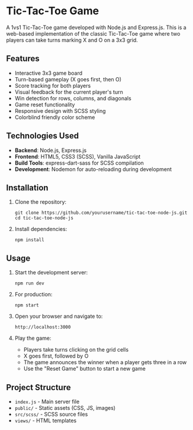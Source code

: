 # Tic-Tac-Toe Game

A 1vs1 Tic-Tac-Toe game developed with Node.js and Express.js. This is a web-based implementation of the classic Tic-Tac-Toe game where two players can take turns marking X and O on a 3x3 grid.

## Features

- Interactive 3x3 game board
- Turn-based gameplay (X goes first, then O)
- Score tracking for both players
- Visual feedback for the current player's turn
- Win detection for rows, columns, and diagonals
- Game reset functionality
- Responsive design with SCSS styling
- Colorblind friendly color scheme

## Technologies Used

- **Backend**: Node.js, Express.js
- **Frontend**: HTML5, CSS3 (SCSS), Vanilla JavaScript
- **Build Tools**: express-dart-sass for SCSS compilation
- **Development**: Nodemon for auto-reloading during development

## Installation

1. Clone the repository:
   ```
   git clone https://github.com/yourusername/tic-tac-toe-node-js.git
   cd tic-tac-toe-node-js
   ```

2. Install dependencies:
   ```
   npm install
   ```

## Usage

1. Start the development server:
   ```
   npm run dev
   ```

2. For production:
   ```
   npm start
   ```

3. Open your browser and navigate to:
   ```
   http://localhost:3000
   ```

4. Play the game:
   - Players take turns clicking on the grid cells
   - X goes first, followed by O
   - The game announces the winner when a player gets three in a row
   - Use the "Reset Game" button to start a new game

## Project Structure

- `index.js` - Main server file
- `public/` - Static assets (CSS, JS, images)
- `src/scss/` - SCSS source files
- `views/` - HTML templates

